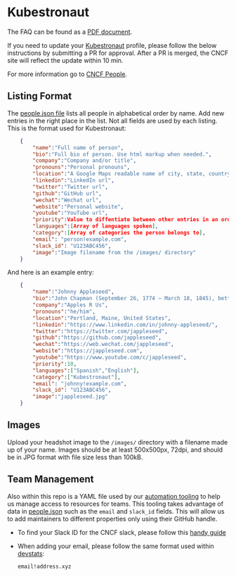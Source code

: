 # Kubestronaut

The FAQ can be found as a [PDF document](FAQ.pdf).

If you need to update your [Kubestronaut](https://www.cncf.io/training/kubestronaut/) profile, please follow the below instructions by submitting a PR for approval. After a PR is merged, the CNCF site will reflect the update within 10 min.

For more information go to [CNCF People](https://github.com/cncf/people/blob/main/README.md).

## Listing Format

The [people.json file](https://github.com/cncf/people/blob/main/people.json) lists all people in alphabetical order by name.  Add new entries in the right place in the list.  Not all fields are used by each listing.  This is the format used for Kubestronaut:

```json
    {
        "name":"Full name of person",
        "bio":"Full bio of person. Use html markup when needed.",
        "company":"Company and/or title",
        "pronouns":"Personal pronouns",
        "location":"A Google Maps readable name of city, state, country",
        "linkedin":"LinkedIn url",
        "twitter":"Twitter url",
        "github":"GitHub url",
        "wechat":"Wechat url",
        "website":"Personal website",
        "youtube":"YouTube url",
        "priority":Value to diffentiate between other entries in an ordered list; omit this entry in most cases,
        "languages":[Array of languages spoken],
        "category":[Array of categories the person belongs to],
        "email": "person!example.com",
        "slack_id": "U123ABC456",
        "image":"Image filename from the /images/ directory"
    }
```

And here is an example entry:

```json
    {
        "name":"Johnny Appleseed",
        "bio":"John Chapman (September 26, 1774 – March 18, 1845), better known as Johnny Appleseed, was an American pioneer nurseryman who introduced apple trees to large parts of <a href='https://en.wikipedia.org/wiki/Pennsylvania'>Pennsylvania</a>, Ohio, Indiana, Illinois and Ontario, as well as the northern counties of present-day West Virginia.",
        "company":"Apples R Us",
        "pronouns":"he/him",
        "location":"Portland, Maine, United States",
        "linkedin":"https://www.linkedin.com/in/johnny-appleseed/",
        "twitter":"https://twitter.com/jappleseed",
        "github":"https://github.com/jappleseed",
        "wechat":"https://web.wechat.com/jappleseed",
        "website":"https://jappleseed.com",
        "youtube":"https://www.youtube.com/c/jappleseed",
        "priority":10,
        "languages":["Spanish","English"],
        "category":["Kubestronaut"],
        "email": "johnny!example.com",
        "slack_id": "U123ABC456",
        "image":"jappleseed.jpg"
    }
```

## Images

Upload your headshot image to the `/images/` directory with a filename made up of your name.  Images should be at least 500x500px, 72dpi, and should be in JPG format with file size less than 100kB.

## Team Management

Also within this repo is a YAML file used by our [automation tooling](https://github.com/electron/sheriff) to help us manage access to resources for teams. This tooling takes advantage of data in [people.json](people.json) such as the `email` and `slack_id` fields. This will allow us to add maintainers to different properties only using their GitHub handle.

- To find your Slack ID for the CNCF slack, please follow this [handy guide](https://moshfeu.medium.com/how-to-find-my-member-id-in-slack-workspace-d4bba942e38c)

- When adding your email, please follow the same format used within [devstats](https://github.com/cncf/devstats):

  ```shell
  email!address.xyz
  ```
